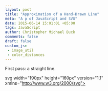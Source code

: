 ```yaml
---
layout: post
title: "Approximation of a Hand-Drawn Line"
meta: "A p of JavaScript and SVG"
date: 2015-06-14 15:01:01 +05:00
tags: JavaScript
author: Christopher Michael Buck
comments: false
draft: false
custom_js:
 - image_util
 - color_distances
---
```


First pass: a straight line.


<div id="viz"></div>

svg width="190px" height="160px" version="1.1" xmlns="http://www.w3.org/2000/svg">
  <path d="M10 80 Q 52.5 10, 95 80 T 180 80" stroke="black" fill="transparent"/>
</svg>

<script>
    var data = [[0,0],[0,10]]

    var svg = d3.select("#viz")



<script>